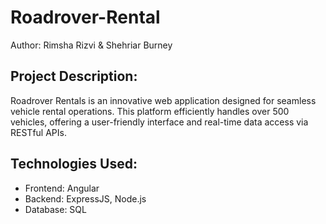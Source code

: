 # Roadrover-Rental
Author: Rimsha Rizvi & Shehriar Burney

## Project Description:
Roadrover Rentals is an innovative web application designed for seamless vehicle rental operations. This platform efficiently handles over 500 vehicles, offering a user-friendly interface and real-time data access via RESTful APIs.

## Technologies Used:
- Frontend: Angular
- Backend: ExpressJS, Node.js
- Database: SQL

